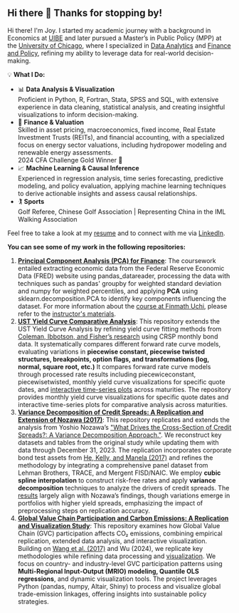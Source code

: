 ## Hi there 👋 Thanks for stopping by!

Hi there! I'm Joy. I started my academic journey with a background in Economics at [UIBE](https://english.uibe.edu.cn) and later pursued a Master’s in Public Policy (MPP) at the [University of Chicago](https://harris.uchicago.edu/academics/degrees/master-public-policy-mpp), where I specialized in [Data Analytics](https://harris.uchicago.edu/academics/design-your-path/specializations/specialization-data-analytics) and [Finance and Policy](https://harris.uchicago.edu/academics/design-your-path/specializations/specialization-finance-policy), refining my ability to leverage data for real-world decision-making.

💡 **What I Do:**  
 - 📊 **Data Analysis & Visualization**  
Proficient in Python, R, Fortran, Stata, SPSS and SQL, with extensive experience in data cleaning, statistical analysis, and creating insightful visualizations to inform decision-making.​  
 - 🏦 **Finance & Valuation**  
​Skilled in asset pricing, macroeconomics, fixed income, Real Estate Investment Trusts (REITs), and financial accounting, with a specialized focus on energy sector valuations, including hydropower modeling and renewable energy assessments.​  
2024 CFA Challenge Gold Winner 🏅  
 - 📈 **Machine Learning & Causal Inference**  
Experienced in regression analysis, time series forecasting, predictive modeling, and policy evaluation, applying machine learning techniques to derive actionable insights and assess causal relationships.​
 - 🏌️ **Sports**  
 Golf Referee, Chinese Golf Association | Representing China in the IML Walking Association
  
Feel free to take a look at my [resume](https://xiaoxiguazi.github.io/XiaoXIguaZI/Resume_LepengWu(DA).pdf) and to connect with me via [LinkedIn](https://www.linkedin.com/in/lepengwu2023/).   

**You can see some of my work in the following repositories:**
1. [**Principal Component Analysis (PCA) for Finance**](https://github.com/XiaoXIguaZI/HW4_website): The coursework entailed extracting economic data from the Federal Reserve Economic Data (FRED) website using pandas_datareader, processing the data with techniques such as pandas' groupby for weighted standard deviation and numpy for weighted percentiles, and applying **PCA** using sklearn.decomposition.PCA to identify key components influencing the dataset. For more information about the [course at Finmath Uchi](https://finmath.uchicago.edu/curriculum/degree-concentrations/financial-computing/finm-32900/), please refer to the [instructor's materials](https://finm-32900.github.io/index.html).​
2. [**UST Yield Curve Comparative Analysis**](https://github.com/XiaoXIguaZI/UST_YieldCurve_Analysis?tab=readme-ov-file): This repository extends the UST Yield Curve Analysis by refining yield curve fitting methods from [Coleman, Ibbotson, and Fisher’s research](https://books.google.com/books/about/Historical_U_S_Treasury_Yield_Curves.html?id=T7ubQAAACAAJ) using CRSP monthly bond data. It systematically compares different forward rate curve models, evaluating variations in **piecewise constant, piecewise twisted structures, breakpoints, option flags, and transformations (log, normal, square root, etc.)** It compares forward rate curve models through processed rate results including piecewiceconstant, piecewisetwisted, monthly yield curve visualizations for specific quote dates, and [interactive time-series plots](https://xiaoxiguazi.github.io/UST_YieldCurve_Analysis/parbd_rate.html) across maturities. The repository provides monthly yield curve visualizations for specific quote dates and interactive time-series plots for comparative analysis across maturities.
4. [**Variance Decomposition of Credit Spreads: A Replication and Extension of Nozawa (2017)**](https://github.com/XiaoXIguaZI/finm32900-final-project): This repository replicates and extends the analysis from Yoshio Nozawa’s ["What Drives the Cross-Section of Credit Spreads?: A Variance Decomposition Approach."](https://www.federalreserve.gov/econres/feds/what-drives-the-cross-section-of-credit-spreads-a-variance-decomposition-approach.htm). We reconstruct key datasets and tables from the original study while updating them with data through December 31, 2023. The replication incorporates corporate bond test assets from [He, Kelly, and Manela (2017)](https://www.sciencedirect.com/science/article/pii/S0304405X1730212X) and refines the methodology by integrating a comprehensive panel dataset from Lehman Brothers, TRACE, and Mergent FISD/NAIC. We employ **cubic spline interpolation** to construct risk-free rates and apply **variance decomposition** techniques to analyze the drivers of credit spreads. The [results](https://xiaoxiguazi.github.io/finm32900-final-project/reports/Final%20Project%20Report.pdf) largely align with Nozawa’s findings, though variations emerge in portfolios with higher yield spreads, emphasizing the impact of preprocessing steps on replication accuracy.
5. [**Global Value Chain Participation and Carbon Emissions: A Replication and Visualization Study**](https://github.com/XiaoXIguaZI/GVC_CarbonEmissions_Analysis): This repository examines how Global Value Chain (GVC) participation affects CO₂ emissions, combining empirical replication, extended data analysis, and interactive visualization. Building on [Wang et al. (2017)](https://papers.ssrn.com/sol3/papers.cfm?abstract_id=2937551) and Wu (2024), we replicate key methodologies while refining data processing and [visualization](https://xiaoxiguazi.github.io/GVC_CarbonEmissions_Analysis/writeup/Write-Up.pdf). We focus on country- and industry-level GVC participation patterns using **Multi-Regional Input-Output (MRIO) modeling, Quantile OLS regressions**, and dynamic visualization tools. The project leverages Python (pandas, numpy, Altair, Shiny) to process and visualize global trade-emission linkages, offering insights into sustainable policy strategies.
